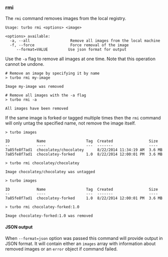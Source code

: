 ### rmi

The `rmi` command removes images from the local registry. 

```
Usage: turbo rmi <options> <image>

<options> available:
  -a, --all                  Remove all images from the local machine
  -f, --force                Force removal of the image
     --format=VALUE         Use json format for output

```

Use the `-a` flag to remove all images at one time. Note that this operation cannot be undone.

```
# Remove an image by specifying it by name
> turbo rmi my-image

Image my-image was removed

# Remove all images with the -a flag
> turbo rmi -a

All images have been removed
```

If the same image is forked or tagged multiple times then the `rmi` command will only untag the specified name, not remove the image itself. 

```
> turbo images

ID 			  Name  				Tag	 Created 				Size
-- 			  ----  				---  -------    			----
7a85fe8f7ad1  chocolatey/chocolatey      8/22/2014 11:34:19 AM  3.6 MB
7a85fe8f7ad1  chocolatey-forked		1.0  8/22/2014 12:00:01 PM  3.6 MB

> turbo rmi chocolatey/chocolatey

Image chocolatey/chocolatey was untagged

> turbo images

ID 			  Name  				Tag	 Created 				Size
-- 			  ----  				---  -------    			----
7a85fe8f7ad1  chocolatey-forked		1.0  8/22/2014 12:00:01 PM  3.6 MB

> turbo rmi chocolatey-forked:1.0

Image chocolatey-forked:1.0 was removed
```

#### JSON output

When `--format=json` option was passed this command will provide output in JSON format. It will contain either an `images` array with information about removed images or an `error` object if command failed.